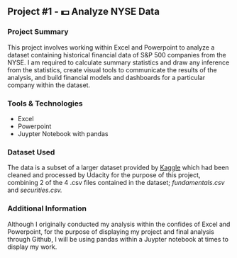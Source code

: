 ## Project #1 - 💵 Analyze NYSE Data

### Project Summary
This project involves working within Excel and Powerpoint to analyze a dataset containing historical financial data of S&P 500 companies from the NYSE. I am required to calculate summary statistics and draw any inference from the statistics, create visual tools to communicate the results of the analysis, and build financial models and dashboards for a particular company within the dataset.

### Tools & Technologies
* Excel
* Powerpoint
* Juypter Notebook with pandas

### Dataset Used
The data is a subset of a larger dataset provided by [Kaggle](https://www.kaggle.com/datasets/dgawlik/nyse) which had been cleaned and processed by Udacity for the purpose of this project, combining 2 of the 4 .csv files contained in the dataset; _fundamentals.csv_ and _securities.csv._

### Additional Information
Although I originally conducted my analysis within the confides of Excel and Powerpoint, for the purpose of displaying my project and final analysis through Github, I will be using pandas within a Juypter notebook at times to display my work.
